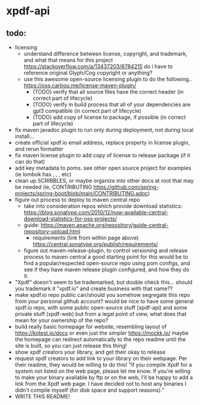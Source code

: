 # xpdf-api

## todo:
- licensing
  - understand difference between license, copyright, and trademark, and what that means for this project https://stackoverflow.com/a/13437203/8784215
    do i have to reference original Glyph/Cog copyright or anything?
  - use this awesome open-source licensing plugin to do the following.. https://oss.carbou.me/license-maven-plugin/
    - (TODO) verify that all source files have the correct header (in correct part of lifecycle)
    - (TODO) verify in build process that all of your dependencies are gpl3 compatible (in correct part of lifecycle)
    - (TODO) add copy of license to package, if possible (in correct part of lifecycle)
- fix maven javadoc plugin to run only during deployment, not during local install...
- create official xpdf.io email address, replace property in license plugin, and rerun formatter
- fix maven license plugin to add copy of license to release package (if it can do that)
- add key metadata to poms. see other open source project for examples (ie lombok has <license>, <issue management>, <developers>, etc)
- clean up SCRIBBLES, or maybe organize into other docs at root that may be needed (ie, CONTRIBUTING https://github.com/spring-projects/spring-boot/blob/main/CONTRIBUTING.adoc)
- figure out process to deploy to maven central repo
  - take into consideration repos which provide download statistics: https://blog.sonatype.com/2010/12/now-available-central-download-statistics-for-oss-projects/
  - guide: https://maven.apache.org/repository/guide-central-repository-upload.html
    - requirements (link from within page above) https://central.sonatype.org/publish/requirements/ 
  - figure out maven-release-plugin, to control versioning and release process to maven central
    a good starting point for this would be to find a popular/respected open-source repo using pom configs, and see if they have maven release plugin configured, and how they do it.
- "Xpdf" doesn't seem to be trademarked, but double check this... should you trademark it "xpdf.io" and create business with that name??
- make xpdf.io repo public
  can/should you somehow segregate this repo from your personal github account?
  would be nice to have some general xpdf.io repo, with some public open-source stuff (xpdf-api) and some private stuff (xpdf-web)
  but from a legal point of view, what does that mean for your ownership of the repo?
- build really basic homepage for website, resembling layout of https://kotest.io/docs or even just the simpler https://mockk.io/
  maybe the homepage can redirect automatically to the repo readme until the site is built, so you can just release this thing!
- show xpdf creators your library, and get their okay to release
- request xpdf creators to add link to your library on their webpage. Per their readme, they would be willing to do this!
  "If you compile Xpdf for a system not listed on the web page, please
  let me know.  If you're willing to make your binary available by ftp
  or on the web, I'll be happy to add a link from the Xpdf web page.  I
  have decided not to host any binaries I didn't compile myself (for
  disk space and support reasons)."
- WRITE THIS README!
